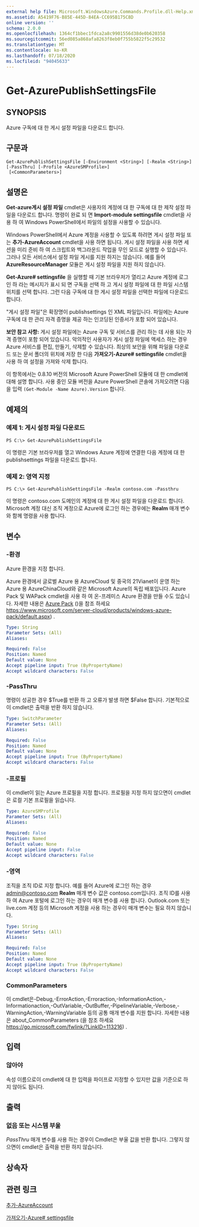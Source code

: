 ```yaml
---
external help file: Microsoft.WindowsAzure.Commands.Profile.dll-Help.xml
ms.assetid: A5419F76-B85E-445D-84EA-CC695B175C8D
online version: ''
schema: 2.0.0
ms.openlocfilehash: 1364cf1bbec1fdca2a8c9901556d38de0b620358
ms.sourcegitcommit: 56ed085a868afa8263f8eb0f755b5822f5c29532
ms.translationtype: MT
ms.contentlocale: ko-KR
ms.lasthandoff: 07/18/2020
ms.locfileid: "94045633"
---
```

# Get-AzurePublishSettingsFile

## SYNOPSIS
Azure 구독에 대 한 게시 설정 파일을 다운로드 합니다.

## 구문과

```
Get-AzurePublishSettingsFile [-Environment <String>] [-Realm <String>] [-PassThru] [-Profile <AzureSMProfile>]
 [<CommonParameters>]
```

## 설명은
**Get-azure게시 설정 파일** cmdlet은 사용자의 계정에 대 한 구독에 대 한 제작 설정 파일을 다운로드 합니다.
명령이 완료 되 면 **Import-module settingsfile** cmdlet을 사용 하 여 Windows PowerShell에서 파일의 설정을 사용할 수 있습니다.

Windows PowerShell에서 Azure 계정을 사용할 수 있도록 하려면 게시 설정 파일 또는 **추가-AzureAccount** cmdlet을 사용 하면 됩니다.
게시 설정 파일을 사용 하면 세션을 미리 준비 하 여 스크립트와 백그라운드 작업을 무인 모드로 실행할 수 있습니다.
그러나 모든 서비스에서 설정 파일 게시를 지원 하지는 않습니다.
예를 들어 **AzureResourceManager** 모듈은 게시 설정 파일을 지원 하지 않습니다.

**Get-Azure# settingsfile** 을 실행할 때 기본 브라우저가 열리고 Azure 계정에 로그인 하 라는 메시지가 표시 되 면 구독을 선택 하 고 게시 설정 파일에 대 한 파일 시스템 위치를 선택 합니다.
그런 다음 구독에 대 한 게시 설정 파일을 선택한 파일에 다운로드 합니다.

"게시 설정 파일"은 확장명이 publishsettings 인 XML 파일입니다.
파일에는 Azure 구독에 대 한 관리 자격 증명을 제공 하는 인코딩된 인증서가 포함 되어 있습니다.

**보안 참고 사항:** 게시 설정 파일에는 Azure 구독 및 서비스를 관리 하는 데 사용 되는 자격 증명이 포함 되어 있습니다.
악의적인 사용자가 게시 설정 파일에 액세스 하는 경우 Azure 서비스를 편집, 만들기, 삭제할 수 있습니다.
최상의 보안을 위해 파일을 다운로드 또는 문서 폴더의 위치에 저장 한 다음 **가져오기-Azure# settingsfile** cmdlet을 사용 하 여 설정을 가져와 삭제 합니다.

이 항목에서는 0.8.10 버전의 Microsoft Azure PowerShell 모듈에 대 한 cmdlet에 대해 설명 합니다.
사용 중인 모듈 버전을 Azure PowerShell 콘솔에 가져오려면 다음을 입력 `(Get-Module -Name Azure).Version` 합니다.

## 예제의

### 예제 1: 게시 설정 파일 다운로드
```
PS C:\> Get-AzurePublishSettingsFile
```

이 명령은 기본 브라우저를 열고 Windows Azure 계정에 연결한 다음 계정에 대 한 publishsettings 파일을 다운로드 합니다.

### 예제 2: 영역 지정
```
PS C:\> Get-AzurePublishSettingsFile -Realm contoso.com -Passthru
```

이 명령은 contoso.com 도메인의 계정에 대 한 게시 설정 파일을 다운로드 합니다.
Microsoft 계정 대신 조직 계정으로 Azure에 로그인 하는 경우에는 **Realm** 매개 변수와 함께 명령을 사용 합니다.

## 변수

### -환경
Azure 환경을 지정 합니다.

Azure 환경에서 글로벌 Azure 용 AzureCloud 및 중국의 21Vianet이 운영 하는 Azure 용 AzureChinaCloud와 같은 Microsoft Azure의 독립 배포입니다.
Azure Pack 및 WAPack cmdlet을 사용 하 여 온-프레미스 Azure 환경을 만들 수도 있습니다.
자세한 내용은 [Azure Pack](https://www.microsoft.com/server-cloud/products/windows-azure-pack/default.aspx)  ()을 참조 하세요 https://www.microsoft.com/server-cloud/products/windows-azure-pack/default.aspx) .

```yaml
Type: String
Parameter Sets: (All)
Aliases: 

Required: False
Position: Named
Default value: None
Accept pipeline input: True (ByPropertyName)
Accept wildcard characters: False
```

### -PassThru
명령이 성공한 경우 $True를 반환 하 고 오류가 발생 하면 $False 합니다.
기본적으로이 cmdlet은 출력을 반환 하지 않습니다.

```yaml
Type: SwitchParameter
Parameter Sets: (All)
Aliases: 

Required: False
Position: Named
Default value: None
Accept pipeline input: True (ByPropertyName)
Accept wildcard characters: False
```

### -프로필
이 cmdlet이 읽는 Azure 프로필을 지정 합니다. 프로필을 지정 하지 않으면이 cmdlet은 로컬 기본 프로필을 읽습니다.

```yaml
Type: AzureSMProfile
Parameter Sets: (All)
Aliases: 

Required: False
Position: Named
Default value: None
Accept pipeline input: False
Accept wildcard characters: False
```

### -영역
조직을 조직 ID로 지정 합니다.
예를 들어 Azure에 로그인 하는 경우 admin@contoso.com **Realm** 매개 변수 값은 contoso.com입니다.
조직 ID를 사용 하 여 Azure 포털에 로그인 하는 경우이 매개 변수를 사용 합니다.
Outlook.com 또는 live.com 계정 등의 Microsoft 계정을 사용 하는 경우이 매개 변수는 필요 하지 않습니다.

```yaml
Type: String
Parameter Sets: (All)
Aliases: 

Required: False
Position: Named
Default value: None
Accept pipeline input: True (ByPropertyName)
Accept wildcard characters: False
```

### CommonParameters
이 cmdlet은-Debug,-ErrorAction,-Erroraction,-InformationAction,-Informationaction,-OutVariable,-OutBuffer,-PipelineVariable,-Verbose,-WarningAction,-WarningVariable 등의 공통 매개 변수를 지원 합니다. 자세한 내용은 about_CommonParameters (을 참조 하세요 https://go.microsoft.com/fwlink/?LinkID=113216) .

## 입력

### 않아야
속성 이름으로이 cmdlet에 대 한 입력을 파이프로 지정할 수 있지만 값을 기준으로 하지 않아도 됩니다.

## 출력

### 없음 또는 시스템 부울
*PassThru* 매개 변수를 사용 하는 경우이 Cmdlet은 부울 값을 반환 합니다.
그렇지 않으면이 cmdlet은 출력을 반환 하지 않습니다.

## 상속자

## 관련 링크

[추가-AzureAccount](./Add-AzureAccount.md)

[가져오기-Azure# settingsfile](./Import-AzurePublishSettingsFile.md)


